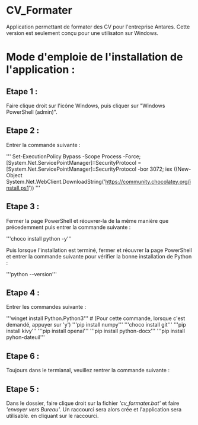 # CV_Formater

Application permettant de formater des CV pour l'entreprise Antares. Cette version est seulement conçu pour une utilisaton sur Windows.

# Mode d'emploie de l'installation de l'application : 

## Etape 1 :

Faire clique droit sur l'icône Windows, puis cliquer sur "Windows PowerShell (admin)".

## Etape 2 :

Entrer la commande suivante : 

''' Set-ExecutionPolicy Bypass -Scope Process -Force; [System.Net.ServicePointManager]::SecurityProtocol = [System.Net.ServicePointManager]::SecurityProtocol -bor 3072; iex ((New-Object System.Net.WebClient.DownloadString('https://community.chocolatey.org/install.ps1')) '''

## Etape 3 :

Fermer la page PowerShell et réouvrer-la de la même manière que précedemment puis entrer la commande suivante :

'''choco install python -y'''

Puis lorsque l'installation est terminé, fermer et réouvrer la page PowerShell et entrer la commande suivante pour vérifier la bonne installation de Python : 

'''python --version'''

## Etape 4 : 

Entrer les commandes suivante : 

'''winget install Python.Python3''' # (Pour cette commande, lorsque c'est demandé, appuyer sur 'y')
'''pip install numpy'''
'''choco install git'''
'''pip install kivy'''
'''pip install openai'''
'''pip install python-docx'''
'''pip install pyhon-dateuil'''

## Etape 6 :

Toujours dans le termianal, veuillez rentrer la commande suivante :



## Etape 5 :

Dans le dossier, faire clique droit sur la fichier _'cv_formater.bat'_ et faire _'envoyer vers Bureau'_. Un raccourci sera alors crée et l'application sera utilisable. en cliquant sur le raccourci.
